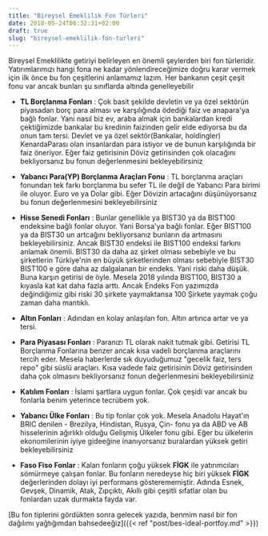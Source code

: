 ```yaml
---
title: "Bireysel Emeklilik Fon Türleri"
date: 2018-05-24T06:32:31+02:00
draft: true
slug: "bireysel-emeklilik-fon-turleri"
---
```


Bireysel Emeklilikte getiriyi belirleyen en önemli şeylerden biri fon türleridir. Yatırımlarımızı hangi fona ne kadar yönlendireceğimize doğru karar vermek için ilk önce bu fon çeşitlerini anlamamız lazım. Her bankanın çeşit çeşit fonu var ancak bunları şu sınıflarda altında genelleyebilir

* **TL Borçlanma Fonları** : Çok basit şekilde devletin ve ya özel sektörün piyasadan borç para alması ve karşılığında ödediği faiz ve anapara'ya bağlı fonlar. Yani nasıl biz ev, araba almak için bankalardan kredi çektiğimizde bankalar bu kredinin faizinden gelir elde ediyorsa bu da onun tam tersi. Devlet ve ya özel sektör(Bankalar, holdingler) KenardaParası olan insanlardan para istiyor ve de bunun karşılığında bir faiz öneriyor. Eğer faiz getirisinin Döviz getirisinden çok olacağını bekliyorsanız bu fonun değerlenmesini bekleyebilirsiniz

* **Yabancı Para(YP) Borçlanma Araçları Fonu** : TL borçlanma araçları fonundan tek farkı borçlanma bu sefer TL ile değil de Yabancı Para birimi ile oluyor. Euro ve ya Dolar gibi. Eğer Dövizin artacağını düşünüyorsanız bu fonun değerlenmesini bekleyebilirsiniz

* **Hisse Senedi Fonları** : Bunlar genellikle ya BIST30 ya da BIST100 endeksine bağlı fonlar oluyor. Yani Borsa'ya bağlı fonlar. Eğer BIST100 ya da BIST30 un artcağını bekliyorsanız bunların da artmasını bekleyebilirsiniz. Ancak BIST30 endeksi ile BIST100 endeksi farkını anlamak önemli. BIST30 da daha az şirket olması sebebiyle ve bu şirketlerin Türkiye'nin en büyük şirketlerinden olması sebebiyle BIST30 BIST100 e göre daha az dalgalanan bir endeks. Yani riski daha düşük. Buna karşın getirisi de öyle. Mesela 2018 yılında BIST100, BIST30 a kıyasla kat kat daha fazla arttı. Ancak Endeks Fon yazımızda değindiğimiz gibi riski 30 şirkete yaymaktansa 100 Şirkete yaymak çoğu zaman daha mantıklı.

* **Altın Fonları** : Adından en kolay anlaşılan fon. Altın artınca artar ve ya tersi.

* **Para Piyasası Fonları** : Paranızı TL olarak nakit tutmak gibi. Getirisi TL Borçlanma Fonlarına benzer ancak kısa vadeli borçlanma araçlarını tercih eder. Mesela haberlerde sık duyuduğumuz "gecelik faiz, ters repo" gibi süslü araçları. Kısa vadede faiz getirisinin Döviz getirisinden daha çok olmasını bekliyorsanız fonun değerlenmesini bekleyebilirsiniz

* **Katılım Fonları** : İslami şartlara uygun fonlar. Çok çeşidi var ancak bu fonlarla benim yeterince tecrübem yok.

* **Yabancı Ülke Fonları** : Bu tip fonlar çok yok. Mesela Anadolu Hayat'ın BRIC denilen - Brezilya, Hindistan, Rusya, Çin- fonu ya da ABD ve AB hisselerinin ağırlıklı olduğu Gelişmiş Ülkeler fonu gibi. Eğer bu ülkelerin ekonomilerinin iyiye gideeğine inanıyorsanız buralardan yüksek getiri bekleyebilirsiniz

* **Faso Fiso Fonlar** : Kalan fonların çoğu yüksek **FİGK** ile yatırımcıları sömürmeye çalışan fonlar. Bu fonların neredeyse hiç biri yüksek **FİGK** değerlerinden dolayı iyi performans gösterememiştir. Adında Esnek, Gevşek, Dinamik, Atak, Zıpçıktı, Akıllı gibi çeşitli sıfatlar olan bu fonlardan uzak durmakta fayda var.


[Bu fon tiplerini gördükten sonra gelecek yazıda, benmim nasıl bir fon dağılımı yağtığımdan bahsedeeğiz]({{< ref "post/bes-ideal-portfoy.md" >}})
